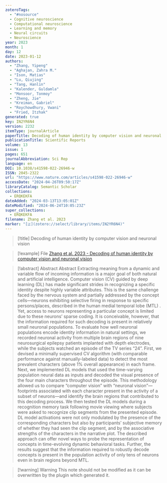 ```yaml
---
zoteroTags:
  - "#nosource"
  - Cognitive neuroscience
  - Computational neuroscience
  - Learning and memory
  - Neural circuits
  - Neuroscience
year: 2023
month: 1
day: 12
date: 2023-01-12
authors:
  - "Zhang, Yipeng"
  - "Aghajan, Zahra M."
  - "Ison, Matias"
  - "Lu, Qiujing"
  - "Tang, Hanlin"
  - "Kalender, Guldamla"
  - "Monsoor, Tonmoy"
  - "Zheng, Jie"
  - "Kreiman, Gabriel"
  - "Roychowdhury, Vwani"
  - "Fried, Itzhak"
generated: true
key: IN2YR6N4
version: 2232
itemType: journalArticle
paperTitle: Decoding of human identity by computer vision and neuronal vision
publicationTitle: Scientific Reports
volume: 13
issue: 1
pages: 651
journalAbbreviation: Sci Rep
language: en
DOI: 10.1038/s41598-022-26946-w
ISSN: 2045-2322
url: "https://www.nature.com/articles/s41598-022-26946-w"
accessDate: "2024-04-26T09:50:17Z"
libraryCatalog: Semantic Scholar
collections:
  - ERQKEKFA
dateAdded: "2024-03-13T13:05:01Z"
dateModified: "2024-06-24T10:05:23Z"
super_collections:
  - ERQKEKFA
filename: Zhang et al. 2023
marker: "[🇿](zotero://select/library/items/IN2YR6N4)"
---
```


> [!title] Decoding of human identity by computer vision and neuronal vision

> [!example] File
> [Zhang et al. 2023 - Decoding of human identity by computer vision and neuronal vision](/Papers/PDFs/Zhang%20et%20al.%202023%20-%20Decoding%20of%20human%20identity%20by%20computer%20vision%20and%20neuronal%20vision.pdf)

> [!abstract] Abstract
> Abstract
>             Extracting meaning from a dynamic and variable flow of incoming information is a major goal of both natural and artificial intelligence. Computer vision (CV) guided by deep learning (DL) has made significant strides in recognizing a specific identity despite highly variable attributes. This is the same challenge faced by the nervous system and partially addressed by the concept cells—neurons exhibiting selective firing in response to specific persons/places, described in the human medial temporal lobe (MTL) ⁠. Yet, access to neurons representing a particular concept is limited due to these neurons’ sparse coding. It is conceivable, however, that the information required for such decoding is present in relatively small neuronal populations. To evaluate how well neuronal populations encode identity information in natural settings, we recorded neuronal activity from multiple brain regions of nine neurosurgical epilepsy patients implanted with depth electrodes, while the subjects watched an episode of the TV series “24”. First, we devised a minimally supervised CV algorithm (with comparable performance against manually-labeled data) to detect the most prevalent characters (above 1% overall appearance) in each frame. Next, we implemented DL models that used the time-varying population neural data as inputs and decoded the visual presence of the four main characters throughout the episode. This methodology allowed us to compare “computer vision” with “neuronal vision”—footprints associated with each character present in the activity of a subset of neurons—and identify the brain regions that contributed to this decoding process. We then tested the DL models during a recognition memory task following movie viewing where subjects were asked to recognize clip segments from the presented episode. DL model activations were not only modulated by the presence of the corresponding characters but also by participants’ subjective memory of whether they had seen the clip segment, and by the associative strengths of the characters in the narrative plot. The described approach can offer novel ways to probe the representation of concepts in time-evolving dynamic behavioral tasks. Further, the results suggest that the information required to robustly decode concepts is present in the population activity of only tens of neurons even in brain regions beyond MTL.

>[!warning] Warning
> This note should not be modified as it can be overwritten by the plugin which generated it.

